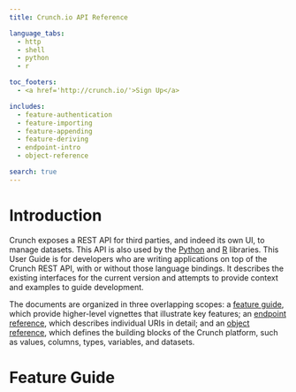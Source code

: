 ```yaml
---
title: Crunch.io API Reference

language_tabs:
  - http
  - shell
  - python
  - r

toc_footers:
  - <a href='http://crunch.io/'>Sign Up</a>

includes:
  - feature-authentication
  - feature-importing
  - feature-appending
  - feature-deriving
  - endpoint-intro
  - object-reference

search: true
---
```


# Introduction

Crunch exposes a REST API for third parties, and indeed its own UI, to manage datasets. This API is also used by the [Python](https://github.com/Crunch-io/pycrunch) and [R](https://github.com/Crunch-io/rcrunch) libraries. This User Guide is for developers who are writing applications on top of the Crunch REST API, with or without those language bindings. It describes the existing interfaces for the current version and attempts to provide context and examples to guide development. 

The documents are organized in three overlapping scopes: a <a href="#feature-guide">feature guide</a>, which provide higher-level vignettes that illustrate key features; an <a href="#endpoint-reference">endpoint reference</a>, which describes individual URIs in detail; and an <a href="#object-reference">object reference</a>, which defines the building blocks of the Crunch platform, such as values, columns, types, variables, and datasets.

# Feature Guide
